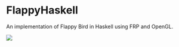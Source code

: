 FlappyHaskell
=============

An implementation of Flappy Bird in Haskell using FRP and OpenGL.

![](demo.gif)
